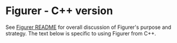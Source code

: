 # Figurer - C++ version

See [Figurer README](https://github.com/ericlavigne/figurer/blob/master/README.md)
for overall discussion of Figurer's purpose and strategy. The text below is specific
to using Figurer from C++.
